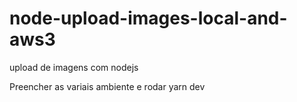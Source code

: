 # node-upload-images-local-and-aws3
upload de imagens com nodejs

Preencher as variais ambiente e rodar yarn dev
